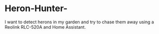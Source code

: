 # Heron-Hunter-
I want to detect herons in my garden and try to chase them away using a Reolink RLC-520A and Home Assistant.
